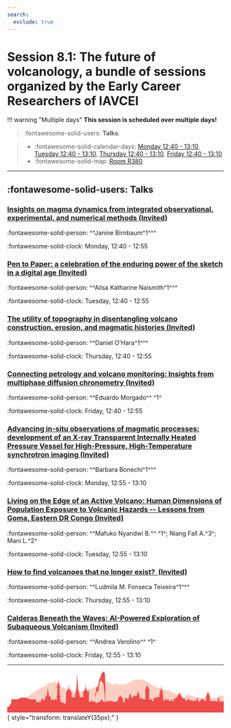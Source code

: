 ```yaml
---
search:
  exclude: true
---
```


# Session 8.1: The future of volcanology, a bundle of sessions organized by the Early Career Researchers of IAVCEI

!!! warning "Multiple days"
    **This session is scheduled over multiple days!**

> :fontawesome-solid-users: **Talks**:

> - :fontawesome-solid-calendar-days: [Monday 12:40 - 13:10](../sessions_comparison.md#__tabbed_1_5), [Tuesday 12:40 - 13:10](../sessions_comparison.md#__tabbed_2_5), [Thursday 12:40 - 13:10](../sessions_comparison.md#__tabbed_3_5), [Friday 12:40 - 13:10](../sessions_comparison.md#__tabbed_4_5)
> - :fontawesome-solid-map: [Room R380](../maps_venue.md#__tabbed_1_1)

---

## :fontawesome-solid-users: Talks

### [Insights on magma dynamics from integrated observational, experimental, and numerical methods (Invited)](../abstracts/8-1-1.md)
:fontawesome-solid-person: ^^Janine Birnbaum^1^^^

:fontawesome-solid-clock: Monday, 12:40 - 12:55

### [Pen to Paper: a celebration of the enduring power of the sketch in a digital age (Invited)](../abstracts/8-1-3.md)
:fontawesome-solid-person: ^^Ailsa Katharine Naismith^1^^^

:fontawesome-solid-clock: Tuesday, 12:40 - 12:55

### [The utility of topography in disentangling volcano construction, erosion, and magmatic histories (Invited)](../abstracts/8-1-5.md)
:fontawesome-solid-person: ^^Daniel O'Hara^1^^^

:fontawesome-solid-clock: Thursday, 12:40 - 12:55

### [Connecting petrology and volcano monitoring: Insights from multiphase diffusion chronometry (Invited)](../abstracts/8-1-7.md)
:fontawesome-solid-person: ^^Eduardo Morgado^^ ^1^

:fontawesome-solid-clock: Friday, 12:40 - 12:55

### [Advancing in-situ observations of magmatic processes: development of an X-ray Transparent Internally Heated Pressure Vessel for High-Pressure, High-Temperature synchrotron imaging (Invited)](../abstracts/8-1-2.md)
:fontawesome-solid-person: ^^Barbara Bonechi^1^^^

:fontawesome-solid-clock: Monday, 12:55 - 13:10

### [Living on the Edge of an Active Volcano: Human Dimensions of Population Exposure to Volcanic Hazards -- Lessons from Goma, Eastern DR Congo (Invited)](../abstracts/8-1-4.md)
:fontawesome-solid-person: ^^Mafuko Nyandwi B.^^  ^1^; Niang Fall A.^3^; Mani L.^2^

:fontawesome-solid-clock: Tuesday, 12:55 - 13:10

### [How to find volcanoes that no longer exist?  (Invited)](../abstracts/8-1-6.md)
:fontawesome-solid-person: ^^Ludmila M. Fonseca Teixeira^1^^^

:fontawesome-solid-clock: Thursday, 12:55 - 13:10

### [Calderas Beneath the Waves: AI-Powered Exploration of Subaqueous Volcanism (Invited)](../abstracts/8-1-8.md)
:fontawesome-solid-person: ^^Andrea Verolino^^ ^1^

:fontawesome-solid-clock: Friday, 12:55 - 13:10

---

![Footer](../img/footer.png){  style="transform: translateY(35px);" }
